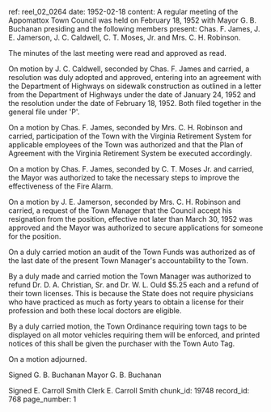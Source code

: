 ref: reel_02_0264
date: 1952-02-18
content: A regular meeting of the Appomattox Town Council was held on February 18, 1952 with Mayor G. B. Buchanan presiding and the following members present: Chas. F. James, J. E. Jamerson, J. C. Caldwell, C. T. Moses, Jr. and Mrs. C. H. Robinson.

The minutes of the last meeting were read and approved as read.

On motion by J. C. Caldwell, seconded by Chas. F. James and carried, a resolution was duly adopted and approved, entering into an agreement with the Department of Highways on sidewalk construction as outlined in a letter from the Department of Highways under the date of January 24, 1952 and the resolution under the date of February 18, 1952. Both filed together in the general file under 'P'.

On a motion by Chas. F. James, seconded by Mrs. C. H. Robinson and carried, participation of the Town with the Virginia Retirement System for applicable employees of the Town was authorized and that the Plan of Agreement with the Virginia Retirement System be executed accordingly.

On a motion by Chas. F. James, seconded by C. T. Moses Jr. and carried, the Mayor was authorized to take the necessary steps to improve the effectiveness of the Fire Alarm.

On a motion by J. E. Jamerson, seconded by Mrs. C. H. Robinson and carried, a request of the Town Manager that the Council accept his resignation from the position, effective not later than March 30, 1952 was approved and the Mayor was authorized to secure applications for someone for the position.

On a duly carried motion an audit of the Town Funds was authorized as of the last date of the present Town Manager's accountability to the Town.

By a duly made and carried motion the Town Manager was authorized to refund Dr. D. A. Christian, Sr. and Dr. W. L. Ould $5.25 each and a refund of their town licenses. This is because the State does not require physicians who have practiced as much as forty years to obtain a license for their profession and both these local doctors are eligible.

By a duly carried motion, the Town Ordinance requiring town tags to be displayed on all motor vehicles requiring them will be enforced, and printed notices of this shall be given the purchaser with the Town Auto Tag.

On a motion adjourned.

Signed G. B. Buchanan Mayor
G. B. Buchanan

Signed E. Carroll Smith Clerk
E. Carroll Smith
chunk_id: 19748
record_id: 768
page_number: 1

